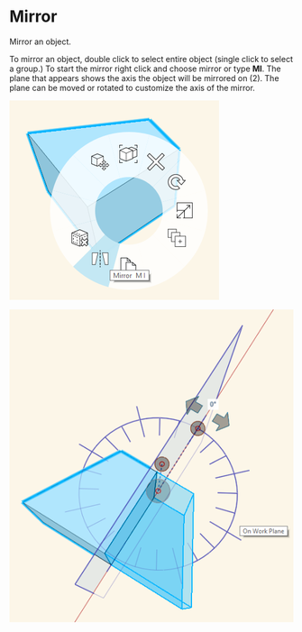 # Mirror

Mirror an object.

To mirror an object, double click to select entire object \(single click to select a group.\) To start the mirror right click and choose mirror or type **MI**. The plane that appears shows the axis the object will be mirrored on \(2\). The plane can be moved or rotated to customize the axis of the mirror.

![](../.gitbook/assets/mirror_1.png)

![](../.gitbook/assets/mirror_2.png)

